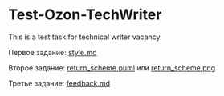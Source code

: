 # Test-Ozon-TechWriter
This is a test task for technical writer vacancy

Первое задание: [style.md](style.md)

Второе задание: [return_scheme.puml](return_scheme.puml) или [return_scheme.png](return_scheme.png)

Третье задание: [feedback.md](feedback.md)



